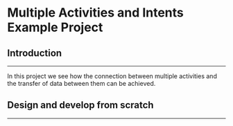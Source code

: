 # Multiple Activities and Intents Example Project

## Introduction
___

In this project we see how the connection between multiple activities and the transfer of data between them can be achieved.

## Design and develop from scratch
___


